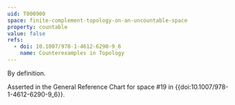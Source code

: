 ```yaml
---
uid: T000900
space: finite-complement-topology-on-an-uncountable-space
property: countable
value: false
refs:
  - doi: 10.1007/978-1-4612-6290-9_6
    name: Counterexamples in Topology
---
```

By definition.

Asserted in the General Reference Chart for space #19 in
{{doi:10.1007/978-1-4612-6290-9_6}}.
